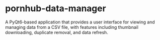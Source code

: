 # pornhub-data-manager
A PyQt6-based application that provides a user interface for viewing and managing data from a CSV file, with features including thumbnail downloading, duplicate removal, and data refresh.
